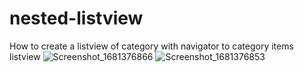 # nested-listview
How to create a listview of category with navigator to category items listview
![Screenshot_1681376866](https://user-images.githubusercontent.com/130650039/231711401-773e1a32-0382-4063-8e41-c1782c04c04b.png)
![Screenshot_1681376853](https://user-images.githubusercontent.com/130650039/231711442-6d3e11b7-b232-44f5-89fb-7f84978d9d1f.png)

